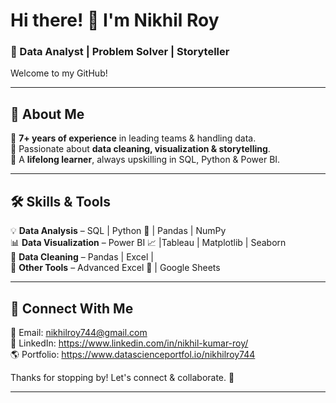 # Hi there! 👋 I'm Nikhil Roy 

### 🚀 Data Analyst | Problem Solver | Storyteller  

Welcome to my GitHub!

---

## 🌟 About Me  

🔹 **7+ years of experience** in leading teams & handling data.  
🔹 Passionate about **data cleaning, visualization & storytelling**.  
🔹 A **lifelong learner**, always upskilling in SQL, Python & Power BI.  

---

## 🛠️ Skills & Tools  

💡 **Data Analysis** – SQL | Python 🐍 | Pandas | NumPy  
📊 **Data Visualization** – Power BI 📈 |Tableau | Matplotlib | Seaborn  
📝 **Data Cleaning** – Pandas | Excel |   
📌 **Other Tools** – Advanced Excel 📑 | Google Sheets  

---

## 🔗 Connect With Me  

📧 Email: nikhilroy744@gmail.com  
💼 LinkedIn: https://www.linkedin.com/in/nikhil-kumar-roy/  
🌎 Portfolio: https://www.datascienceportfol.io/nikhilroy744 


Thanks for stopping by! Let's connect & collaborate. 🤝   

---
